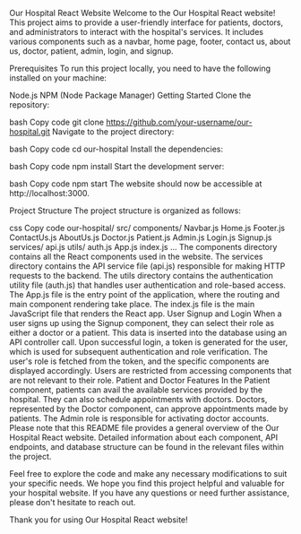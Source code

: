 Our Hospital React Website
Welcome to the Our Hospital React website! This project aims to provide a user-friendly interface for patients, doctors, and administrators to interact with the hospital's services. It includes various components such as a navbar, home page, footer, contact us, about us, doctor, patient, admin, login, and signup.

Prerequisites
To run this project locally, you need to have the following installed on your machine:

Node.js
NPM (Node Package Manager)
Getting Started
Clone the repository:

bash
Copy code
git clone https://github.com/your-username/our-hospital.git
Navigate to the project directory:

bash
Copy code
cd our-hospital
Install the dependencies:

bash
Copy code
npm install
Start the development server:

bash
Copy code
npm start
The website should now be accessible at http://localhost:3000.

Project Structure
The project structure is organized as follows:

css
Copy code
our-hospital/
  src/
    components/
      Navbar.js
      Home.js
      Footer.js
      ContactUs.js
      AboutUs.js
      Doctor.js
      Patient.js
      Admin.js
      Login.js
      Signup.js
    services/
      api.js
    utils/
      auth.js
    App.js
    index.js
    ...
The components directory contains all the React components used in the website.
The services directory contains the API service file (api.js) responsible for making HTTP requests to the backend.
The utils directory contains the authentication utility file (auth.js) that handles user authentication and role-based access.
The App.js file is the entry point of the application, where the routing and main component rendering take place.
The index.js file is the main JavaScript file that renders the React app.
User Signup and Login
When a user signs up using the Signup component, they can select their role as either a doctor or a patient. This data is inserted into the database using an API controller call.
Upon successful login, a token is generated for the user, which is used for subsequent authentication and role verification.
The user's role is fetched from the token, and the specific components are displayed accordingly. Users are restricted from accessing components that are not relevant to their role.
Patient and Doctor Features
In the Patient component, patients can avail the available services provided by the hospital. They can also schedule appointments with doctors.
Doctors, represented by the Doctor component, can approve appointments made by patients.
The Admin role is responsible for activating doctor accounts.
Please note that this README file provides a general overview of the Our Hospital React website. Detailed information about each component, API endpoints, and database structure can be found in the relevant files within the project.

Feel free to explore the code and make any necessary modifications to suit your specific needs. We hope you find this project helpful and valuable for your hospital website. If you have any questions or need further assistance, please don't hesitate to reach out.

Thank you for using Our Hospital React website!
